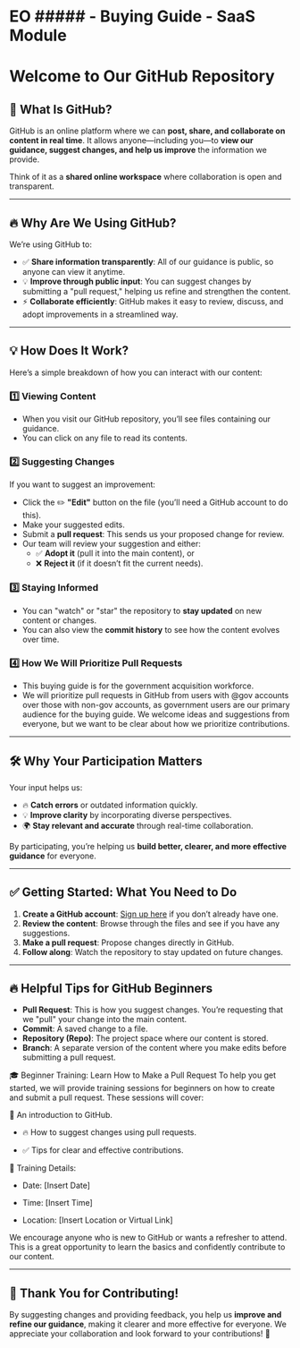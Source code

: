 # EO ##### - Buying Guide - SaaS Module

# **Welcome to Our GitHub Repository**

## 🚀 **What Is GitHub?**
GitHub is an online platform where we can **post, share, and collaborate on content in real time**. It allows anyone—including you—to **view our guidance, suggest changes, and help us improve** the information we provide. 

Think of it as a **shared online workspace** where collaboration is open and transparent.

---

## 🔥 **Why Are We Using GitHub?**
We’re using GitHub to:
- ✅ **Share information transparently**: All of our guidance is public, so anyone can view it anytime.  
- 💡 **Improve through public input**: You can suggest changes by submitting a "pull request," helping us refine and strengthen the content.  
- ⚡ **Collaborate efficiently**: GitHub makes it easy to review, discuss, and adopt improvements in a streamlined way.

---

## 💡 **How Does It Work?**

Here’s a simple breakdown of how you can interact with our content:

### 1️⃣ **Viewing Content**
- When you visit our GitHub repository, you’ll see files containing our guidance.  
- You can click on any file to read its contents.  

### 2️⃣ **Suggesting Changes**
If you want to suggest an improvement:
- Click the ✏️ **"Edit"** button on the file (you’ll need a GitHub account to do this).  
- Make your suggested edits.  
- Submit a **pull request**: This sends us your proposed change for review.  
- Our team will review your suggestion and either:
   - ✅ **Adopt it** (pull it into the main content), or  
   - ❌ **Reject it** (if it doesn’t fit the current needs).  

### 3️⃣ **Staying Informed**
- You can "watch" or "star" the repository to **stay updated** on new content or changes.  
- You can also view the **commit history** to see how the content evolves over time.

### 4️⃣ **How We Will Prioritize Pull Requests**
- This buying guide is for the government acquisition workforce.
- We will prioritize pull requests in GitHub from users with @gov accounts over those with non-gov accounts, as government users are our primary audience for the buying guide. We welcome ideas and suggestions from everyone, but we want to be clear about how we prioritize contributions.

---

## 🛠️ **Why Your Participation Matters**
Your input helps us:
- 🔥 **Catch errors** or outdated information quickly.  
- 💡 **Improve clarity** by incorporating diverse perspectives.  
- 🌍 **Stay relevant and accurate** through real-time collaboration.  

By participating, you’re helping us **build better, clearer, and more effective guidance** for everyone.

---

## ✅ **Getting Started: What You Need to Do**
1. **Create a GitHub account**: [Sign up here](https://github.com/join) if you don’t already have one.  
2. **Review the content**: Browse through the files and see if you have any suggestions.  
3. **Make a pull request**: Propose changes directly in GitHub.  
4. **Follow along**: Watch the repository to stay updated on future changes.  

---

## 🔥 **Helpful Tips for GitHub Beginners**
- **Pull Request**: This is how you suggest changes. You’re requesting that we "pull" your change into the main content.  
- **Commit**: A saved change to a file.  
- **Repository (Repo)**: The project space where our content is stored.  
- **Branch**: A separate version of the content where you make edits before submitting a pull request.


 🎓 Beginner Training: Learn How to Make a Pull Request
To help you get started, we will provide training sessions for beginners on how to create and submit a pull request. These sessions will cover:

🚀 An introduction to GitHub.

- 🔥 How to suggest changes using pull requests.

- ✅ Tips for clear and effective contributions.

📅 Training Details:

- Date: [Insert Date]

- Time: [Insert Time]

- Location: [Insert Location or Virtual Link]

We encourage anyone who is new to GitHub or wants a refresher to attend. This is a great opportunity to learn the basics and confidently contribute to our content.

---

## 🌟 **Thank You for Contributing!**
By suggesting changes and providing feedback, you help us **improve and refine our guidance**, making it clearer and more effective for everyone. We appreciate your collaboration and look forward to your contributions! 🚀
